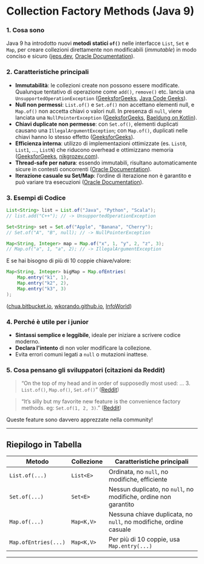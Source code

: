 # Collection Factory Methods (Java 9)

### 1. **Cosa sono**

Java 9 ha introdotto nuovi **metodi statici `of()`** nelle interfacce `List`, `Set` e `Map`, per creare collezioni direttamente non modificabili (*immutable*) in modo conciso e sicuro ([jeps.dev][1], [Oracle Documentation][2]).

### 2. **Caratteristiche principali**

* **Immutabilità**: le collezioni create non possono essere modificate. Qualunque tentativo di operazione come `add()`, `remove()` etc. lancia una `UnsupportedOperationException` ([GeeksforGeeks][3], [Java Code Geeks][4]).
* **Null non permessi**: `List.of()` e `Set.of()` non accettano elementi null, e `Map.of()` non accetta chiavi o valori null. In presenza di `null`, viene lanciata una `NullPointerException` ([GeeksforGeeks][3], [Baeldung on Kotlin][5]).
* **Chiavi duplicate non permesse**: con `Set.of()`, elementi duplicati causano una `IllegalArgumentException`; con `Map.of()`, duplicati nelle chiavi hanno lo stesso effetto ([GeeksforGeeks][3]).
* **Efficienza interna**: utilizzo di implementazioni ottimizzate (es. `List0`, `List1`, ..., `ListN`) che riducono overhead e ottimizzano memoria ([GeeksforGeeks][3], [nikgrozev.com][6]).
* **Thread-safe per natura**: essendo immutabili, risultano automaticamente sicure in contesti concorrenti ([Oracle Documentation][2]).
* **Iterazione casuale su Set/Map**: l’ordine di iterazione non è garantito e può variare tra esecuzioni ([Oracle Documentation][2]).

### 3. **Esempi di Codice**

```java
List<String> list = List.of("Java", "Python", "Scala");
// list.add("C++"); // -> UnsupportedOperationException

Set<String> set = Set.of("Apple", "Banana", "Cherry");
// Set.of("A", "B", null); // -> NullPointerException

Map<String, Integer> map = Map.of("x", 1, "y", 2, "z", 3);
// Map.of("a", 1, "a", 2); // -> IllegalArgumentException
```

E se hai bisogno di più di 10 coppie chiave/valore:

```java
Map<String, Integer> bigMap = Map.ofEntries(
    Map.entry("k1", 1),
    Map.entry("k2", 2),
    Map.entry("k3", 3)
);
```

([chua.bitbucket.io][7], [wkorando.github.io][8], [InfoWorld][9])

### 4. **Perché è utile per i junior**

* **Sintassi semplice e leggibile**, ideale per iniziare a scrivere codice moderno.
* **Declara l'intento** di non voler modificare la collezione.
* Evita errori comuni legati a `null` o mutazioni inattese.

### 5. **Cosa pensano gli sviluppatori (citazioni da Reddit)**

> “On the top of my head and in order of supposedly most used: … 3. `List.of()`, `Map.of()`, `Set.of()`” ([Reddit][10])

> “It’s silly but my favorite new feature is the convenience factory methods. eg: `Set.of(1, 2, 3)`.” ([Reddit][11])

Queste feature sono davvero apprezzate nella community!

---

## Riepilogo in Tabella

| Metodo               | Collezione | Caratteristiche principali                                        |
| -------------------- | ---------- | ----------------------------------------------------------------- |
| `List.of(...)`       | `List<E>`  | Ordinata, no `null`, no modifiche, efficiente                     |
| `Set.of(...)`        | `Set<E>`   | Nessun duplicato, no `null`, no modifiche, ordine non garantito   |
| `Map.of(...)`        | `Map<K,V>` | Nessuna chiave duplicata, no `null`, no modifiche, ordine casuale |
| `Map.ofEntries(...)` | `Map<K,V>` | Per più di 10 coppie, usa `Map.entry(...)`                        |

---

[1]: https://jeps.dev/docs/jdk9/jeps/269?utm_source=chatgpt.com "JDK9新特性-JEP 269: Convenience Factory Methods for Collections | JEPs"
[2]: https://docs.oracle.com/en/java/javase/11/core/creating-immutable-lists-sets-and-maps.html?utm_source=chatgpt.com "Creating Unmodifiable Lists, Sets, and Maps"
[3]: https://www.geeksforgeeks.org/java/java-convenience-factory-methods-for-collections/?utm_source=chatgpt.com "Java Convenience Factory Methods for Collections - GeeksforGeeks"
[4]: https://www.javacodegeeks.com/2018/02/java-9-example-factory-methods-collection-creating-unmodifiable-list-set-map.html?utm_source=chatgpt.com "Java 9 Example - Factory Methods for Collection - Creating Unmodifiable List, Set, and Map - Java Code Geeks"
[5]: https://www.baeldung.com/java-9-collections-factory-methods?utm_source=chatgpt.com "Java 9 Convenience Factory Methods for Collections | Baeldung"
[6]: https://nikgrozev.com/2021/12/04/java-9-and-afterwards/?utm_source=chatgpt.com "New Features in Java 9 and Later Versions"
[7]: https://chua.bitbucket.io/java/J5c_CollectionPart2.html?utm_source=chatgpt.com "The Collection Framework - Java Programming Tutorial"
[8]: https://wkorando.github.io/sip-of-java/006.html?utm_source=chatgpt.com "Convenience Factory Methods for Collections | sip-of-java"
[9]: https://www.infoworld.com/article/2252508/java-9s-other-new-enhancements-part-1.html?utm_source=chatgpt.com "Java 9’s other new enhancements, Part 1: Collections factory methods | InfoWorld"
[10]: https://www.reddit.com/r/java/comments/15ae93f?utm_source=chatgpt.com "What are your most used java features since java 9?"
[11]: https://www.reddit.com/r/java/comments/mhury9?utm_source=chatgpt.com "A categorized list of all Java and JVM features since JDK 8 to 16"
